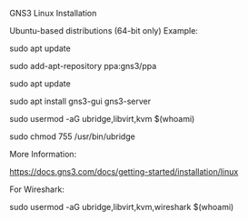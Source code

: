 GNS3 Linux Installation


Ubuntu-based distributions (64-bit only) Example:

sudo apt update

sudo add-apt-repository ppa:gns3/ppa

sudo apt update                                

sudo apt install gns3-gui gns3-server

sudo usermod -aG ubridge,libvirt,kvm $(whoami)

sudo chmod 755 /usr/bin/ubridge


More Information:

https://docs.gns3.com/docs/getting-started/installation/linux


For Wireshark:

sudo usermod -aG ubridge,libvirt,kvm,wireshark $(whoami)

